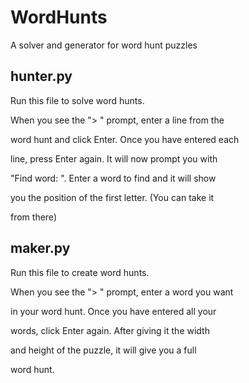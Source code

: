 # WordHunts

A solver and generator for word hunt puzzles

## hunter.py

Run this file to solve word hunts.

When you see the "> " prompt, enter a line from the

word hunt and click Enter. Once you have entered each

line, press Enter again. It will now prompt you with

"Find word: ". Enter a word to find and it will show

you the position of the first letter. (You can take it

from there)

## maker.py

Run this file to create word hunts.

When you see the "> " prompt, enter a word you want

in your word hunt. Once you have entered all your 

words, click Enter again. After giving it the width

and height of the puzzle, it will give you a full

word hunt.
